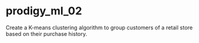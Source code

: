 # prodigy_ml_02
Create a K-means clustering algorithm to group customers of a retail store based on their purchase history.
